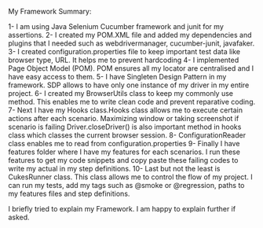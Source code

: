 My Framework Summary:

1- I am using Java Selenium Cucumber framework and junit for my assertions.
2- I created my POM.XML file and added my dependencies and plugins that I needed
   such as webdrivermanager, cucumber-junit, javafaker.
3- I created configuration.properties file to keep important test data like browser type,
   URL. It helps me  to prevent hardcoding
4- I implemented Page Object Model (POM). POM ensures all my locator are centralised and
   I have easy access to them.
5- I have Singleten Design Pattern in my framework. SDP allows to have only one instance 
   of my driver in my entire project.
6- I created my BrowserUtils class to keep my commonly use method. This enables me to write
   clean code and prevent reparative coding.
7- Next I have my Hooks class.Hooks class allows me to execute certain actions after each 
   scenario. Maximizing window or taking screenshot if scenario is failing
   Driver.closeDriver() is also important method in hooks class which classes the current
   browser session.
8- ConfigurationReader class enables me to read from configuration.properties
9- Finally I have features folder where I have my features for each scenarios. I run these
   features to get my code snippets and copy paste these failing codes to write my actual
   in my step definitions.
10- Last but not the least is CukesRunner class. This class allows me to control the flow
    of my project. I can run my tests, add my tags such as @smoke or @regression, paths to
    my features files and step definitions.

  I briefly tried to explain my Framework. I am happy to explain further if asked.

